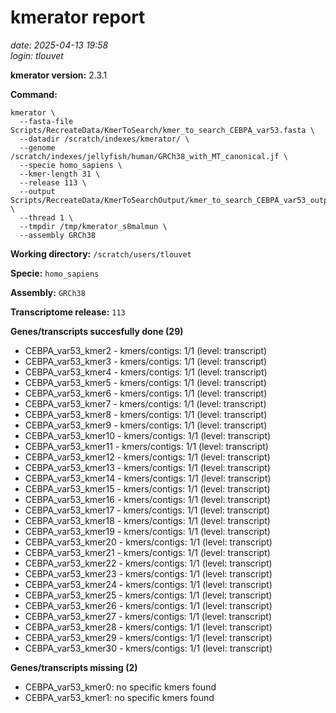 # kmerator report
*date: 2025-04-13 19:58*  
*login: tlouvet*

**kmerator version:** 2.3.1

**Command:**

```
kmerator \
  --fasta-file Scripts/RecreateData/KmerToSearch/kmer_to_search_CEBPA_var53.fasta \
  --datadir /scratch/indexes/kmerator/ \
  --genome /scratch/indexes/jellyfish/human/GRCh38_with_MT_canonical.jf \
  --specie homo_sapiens \
  --kmer-length 31 \
  --release 113 \
  --output Scripts/RecreateData/KmerToSearchOutput/kmer_to_search_CEBPA_var53_output \
  --thread 1 \
  --tmpdir /tmp/kmerator_s8malmun \
  --assembly GRCh38
```

**Working directory:** `/scratch/users/tlouvet`

**Specie:** `homo_sapiens`

**Assembly:** `GRCh38`

**Transcriptome release:** `113`

**Genes/transcripts succesfully done (29)**

- CEBPA_var53_kmer2 - kmers/contigs: 1/1 (level: transcript)
- CEBPA_var53_kmer3 - kmers/contigs: 1/1 (level: transcript)
- CEBPA_var53_kmer4 - kmers/contigs: 1/1 (level: transcript)
- CEBPA_var53_kmer5 - kmers/contigs: 1/1 (level: transcript)
- CEBPA_var53_kmer6 - kmers/contigs: 1/1 (level: transcript)
- CEBPA_var53_kmer7 - kmers/contigs: 1/1 (level: transcript)
- CEBPA_var53_kmer8 - kmers/contigs: 1/1 (level: transcript)
- CEBPA_var53_kmer9 - kmers/contigs: 1/1 (level: transcript)
- CEBPA_var53_kmer10 - kmers/contigs: 1/1 (level: transcript)
- CEBPA_var53_kmer11 - kmers/contigs: 1/1 (level: transcript)
- CEBPA_var53_kmer12 - kmers/contigs: 1/1 (level: transcript)
- CEBPA_var53_kmer13 - kmers/contigs: 1/1 (level: transcript)
- CEBPA_var53_kmer14 - kmers/contigs: 1/1 (level: transcript)
- CEBPA_var53_kmer15 - kmers/contigs: 1/1 (level: transcript)
- CEBPA_var53_kmer16 - kmers/contigs: 1/1 (level: transcript)
- CEBPA_var53_kmer17 - kmers/contigs: 1/1 (level: transcript)
- CEBPA_var53_kmer18 - kmers/contigs: 1/1 (level: transcript)
- CEBPA_var53_kmer19 - kmers/contigs: 1/1 (level: transcript)
- CEBPA_var53_kmer20 - kmers/contigs: 1/1 (level: transcript)
- CEBPA_var53_kmer21 - kmers/contigs: 1/1 (level: transcript)
- CEBPA_var53_kmer22 - kmers/contigs: 1/1 (level: transcript)
- CEBPA_var53_kmer23 - kmers/contigs: 1/1 (level: transcript)
- CEBPA_var53_kmer24 - kmers/contigs: 1/1 (level: transcript)
- CEBPA_var53_kmer25 - kmers/contigs: 1/1 (level: transcript)
- CEBPA_var53_kmer26 - kmers/contigs: 1/1 (level: transcript)
- CEBPA_var53_kmer27 - kmers/contigs: 1/1 (level: transcript)
- CEBPA_var53_kmer28 - kmers/contigs: 1/1 (level: transcript)
- CEBPA_var53_kmer29 - kmers/contigs: 1/1 (level: transcript)
- CEBPA_var53_kmer30 - kmers/contigs: 1/1 (level: transcript)


**Genes/transcripts missing (2)**

- CEBPA_var53_kmer0: no specific kmers found
- CEBPA_var53_kmer1: no specific kmers found
